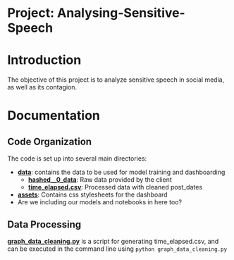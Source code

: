 # Project: Analysing-Sensitive-Speech

# Introduction 
The objective of this project is to analyze sensitive speech in social media, as well as its contagion.

# Documentation

## Code Organization

The code is set up into several main directories:
- [**data**](https://github.com/Yocodeyo/Analysing-Sensitive-Speech/tree/main/data): contains the data to be used for model training and dashboarding
  - [**hashed__0_data**](https://github.com/Yocodeyo/Analysing-Sensitive-Speech/blob/main/data/hashed_0_data.h5): Raw data provided by the client
  - [**time_elapsed.csv**](https://github.com/Yocodeyo/Analysing-Sensitive-Speech/blob/main/data/time_elapsed.csv): Processed data with cleaned post_dates
- [**assets**](https://github.com/Yocodeyo/Analysing-Sensitive-Speech/tree/main/assets): Contains css stylesheets for the dashboard
- Are we including our models and notebooks in here too?

## Data Processing
[**graph_data_cleaning.py**](https://github.com/Yocodeyo/Analysing-Sensitive-Speech/blob/main/graph_data_cleaning.py) is a script for generating time_elapsed.csv, and can be executed in the command line using ```python graph_data_cleaning.py```


